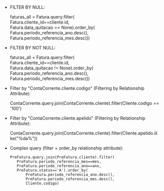 - FILTER BY NULL:

    faturas_all = Fatura.query.filter(                                                                                                                                                                  
        Fatura.cliente_id==cliente.id,                                                                                                                                                                  
        Fatura.data_quitacao == None).order_by(                                                                                                                                                         
        Fatura.periodo_referencia_ano.desc(),                                                                                                                                                       
        Fatura.periodo_referencia_mes.desc())                                                                                                                                                       


- FILTER BY NOT NULL:

    faturas_all = Fatura.query.filter(                                                                                                                                                                  
        Fatura.cliente_id==cliente.id,                                                                                                                                                                  
        Fatura.data_quitacao != None).order_by(                                                                                                                                                         
        Fatura.periodo_referencia_ano.desc(),                                                                                                                                                       
        Fatura.periodo_referencia_mes.desc()) 

- Filter by "ContaCorrente.cliente.codigo" (Filtering by Relationship Attribute):

    ContaCorrente.query.join(ContaCorrente.cliente).filter(Cliente.codigo == '100')

- Filter by "ContaCorrente.cliente.apelido" (Filtering by Relationship Attribute):

    ContaCorrente.query.join(ContaCorrente.cliente).filter(Cliente.apelido.ilike("%da%"))

- Complex query (filter + order_by relationship attribute):

      PreFatura.query.join(PreFatura.cliente).filter(                                                                                                                                                                         
         PreFatura.periodo_referencia_mes==mes,                                                                                                                                                                                            
         PreFatura.periodo_referencia_ano==ano,                                                                                                                                                                                            
         PreFatura.status=='A').order_by(                                                                                                                                                                                                  
             PreFatura.periodo_referencia_ano.desc(),                                                                                                                                                                                      
             PreFatura.periodo_referencia_mes.desc(),                                                                                                                                                                                      
             Cliente.codigo)            
